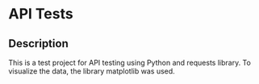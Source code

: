 # API Tests
## Description
This is a test project for API testing using Python and requests library.
To visualize the data, the library matplotlib was used.